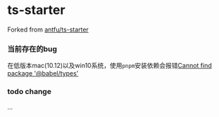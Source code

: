 # ts-starter

Forked from [antfu/ts-starter](https://github.com/antfu/ts-starter)

### 当前存在的bug
在低版本mac(10.12)以及win10系统，使用`pnpm`安装依赖会报错[Cannot find package '@babel/types'](https://github.com/unjs/untyped/issues/29)

### todo change
...
